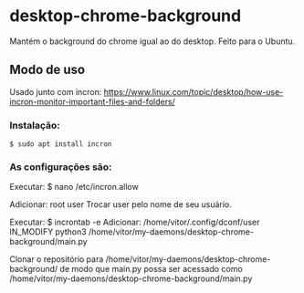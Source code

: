 # desktop-chrome-background

Mantém o background do chrome igual ao do desktop.
Feito para o Ubuntu.

## Modo de uso

Usado junto com incron: https://www.linux.com/topic/desktop/how-use-incron-monitor-important-files-and-folders/

### Instalação:
    $ sudo apt install incron

### As configurações são:
Executar:
    $ nano /etc/incron.allow

Adicionar:
    root
    user
Trocar user pelo nome de seu usuário.

Executar:
    $ incrontab -e
Adicionar:
    /home/vitor/.config/dconf/user  IN_MODIFY       python3 /home/vitor/my-daemons/desktop-chrome-background/main.py

Clonar o repositório para /home/vitor/my-daemons/desktop-chrome-background/ de modo que main.py possa ser acessado como /home/vitor/my-daemons/desktop-chrome-background/main.py
